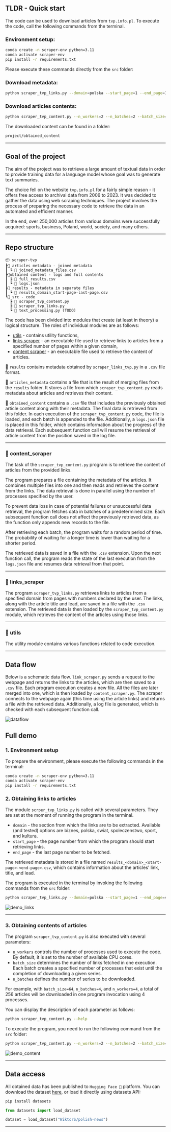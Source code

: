 ## TLDR - Quick start

The code can be used to download articles from `tvp.info.pl`. To execute the code, call the following commands from the terminal.

### Environment setup:

```bash
conda create -n scraper-env python=3.11
conda activate scraper-env
pip install -r requirements.txt
```
Please execute these commands directly from the `src` folder:

### Download metadata:

```bash
python scraper_tvp_links.py --domain=polska --start_page=1 --end_page=10
```

### Download articles contents:

```bash
python scraper_tvp_content.py --n_workers=2 --n_batches=2 --batch_size=16
```
The downloaded content can be found in a folder:
```bash
project/obtained_content
```
___

## Goal of the project

The aim of the project was to retrieve a large amount of textual data in order to provide training data for a language model whose goal was to generate text summaries.

The choice fell on the website `tvp.info.pl` for a fairly simple reason - it offers free access to archival data from 2006 to 2023. It was decided to gather the data using web scraping techniques. The project involves the process of preparing the necessary code to retrieve the data in an automated and efficient manner.

In the end, over 250,000 articles from various domains were successfully acquired: sports, business, Poland, world, society, and many others.

---

## Repo structure

```
📦 scraper-tvp
┣📂 articles metadata - joined metadata
┃ ┗ 📜 joined_metadata_files.csv
┣📂obtained content - logs and full contents
┃ ┣ 📜 full_results.csv
┃ ┗ 📜 logs.json
┣📂 results - metadata in separate files
┃ ┗ 📜 results_domain_start-page-last-page.csv
┗📂 src - code
  ┣ 📜 scraper_tvp_content.py
  ┣ 📜 scraper_tvp_links.py 
  ┗ 📜 text_processing.py (TODO)
```

The code has been divided into modules that create (at least in theory) a logical structure.
The roles of individual modules are as follows:
- [utils](#funkcje-pomocnicze) - contains utility functions,
- [links scraper](#links-scraper) - an executable file used to retrieve links to articles from a specified number of pages within a given domain,
- [content scraper](#content-scraper) - an executable file used to retrieve the content of articles.

📂 `results` contains metadata obtained by `scraper_links_tvp.py` in a `.csv` file format.

📂 `articles_metadata` contains a file that is the result of merging files from the `results` folder. It stores a file from which `scraper_tvp_content.py` reads metadata about articles and retrieves their content.

📂 `obtained_content` contains a `.csv` file that includes the previously obtained article content along with their metadata. The final data is retrieved from this folder. In each execution of the `scraper_tvp_content.py` code, the file is loaded, and each batch is appended to the file. Additionally, a `logs.json` file is placed in this folder, which contains information about the progress of the data retrieval. Each subsequent function call will resume the retrieval of article content from the position saved in the log file.

---

### 📜 content_scraper

The task of the `scraper_tvp_content.py` program is to retrieve the content of articles from the provided links.

The program prepares a file containing the metadata of the articles. It combines multiple files into one and then reads and retrieves the content from the links. The data retrieval is done in parallel using the number of processes specified by the user.

To prevent data loss in case of potential failures or unsuccessful data retrieval, the program fetches data in batches of a predetermined size. Each subsequent function call does not affect the previously retrieved data, as the function only appends new records to the file.

After retrieving each batch, the program waits for a random period of time. The probability of waiting for a longer time is lower than waiting for a shorter period.

The retrieved data is saved in a file with the `.csv` extension. Upon the next function call, the program reads the state of the last execution from the `logs.json` file and resumes data retrieval from that point.

---

### 📜 links_scraper

The program `scraper_tvp_links.py` retrieves links to articles from a specified domain from pages with numbers declared by the user. The links, along with the article title and lead, are saved in a file with the `.csv` extension. The retrieved data is then loaded by the `scraper_tvp_content.py` module, which retrieves the content of the articles using those links.

---

### 📜 utils 

The utility module contains various functions related to code execution.

---

## Data flow

Below is a schematic data flow. `link_scraper.py` sends a request to the webpage and returns the links to the articles, which are then saved to a `.csv` file. Each program execution creates a new file. All the files are later merged into one, which is then loaded by `content_scraper.py`. The scraper connects to the webpage again (this time using the article links) and returns a file with the retrieved data. Additionally, a log file is generated, which is checked with each subsequent function call.

![dataflow](https://github.com/WiktorSob/scraper-tvp/assets/94312553/60ca5c69-e353-4b83-b774-5fe526be9dc6)


## Full demo

### 1. Environment setup

To prepare the environment, please execute the following commands in the terminal:

```bash
conda create -n scraper-env python=3.11
conda activate scraper-env
pip install -r requirements.txt
```

### 2. Obtaining links to articles

The module `scrper_tvp_links.py` is called with several parameters. They are set at the moment of running the program in the terminal.

* `domain` - the section from which the links are to be extracted. Available (and tested) options are biznes, polska, swiat, spoleczenstwo, sport, and kultura.
* `start_page` - the page number from which the program should start retrieving links.
* `end_page` - the last page number to be fetched.

The retrieved metadata is stored in a file named `results_<domain>_<start-page>-<end-page>.csv`, which contains information about the articles' link, title, and lead.

The program is executed in the terminal by invoking the following commands from the `src` folder:

```bash
python scraper_tvp_links.py --domain=polska --start_page=1 --end_page=4
```

![demo_links](https://github.com/WiktorSob/scraper-tvp/assets/94312553/c2f23a3c-26f5-47d5-afd5-32d77505719a)

---

### 3. Obtaining contents of articles

The program `scraper_tvp_content.py` is also executed with several parameters:

* `n_workers` controls the number of processes used to execute the code. By default, it is set to the number of available CPU cores.
* `batch_size` determines the number of links fetched in one execution. Each batch creates a specified number of processes that exist until the completion of downloading a given series.
* `n_batches` defines the number of series to be downloaded.

For example, with `batch_size=64`, `n_batches=4`, and `n_workers=4`, a total of 256 articles will be downloaded in one program invocation using 4 processes.

You can display the description of each parameter as follows:

```bash
python scraper_tvp_content.py --help
```

To execute the program, you need to run the following command from the `src` folder:

```bash
python scraper_tvp_content.py --n_workers=2 --n_batches=2 --batch_size=16
```

![demo_content](https://github.com/WiktorSob/scraper-tvp/assets/94312553/eaa8fa87-8cb6-448c-b0c1-919b942e447b)

---

## Data access 

All obtained data has been published to `Hugging Face 🤗` platform. You can download the dataset [here](https://huggingface.co/datasets/WiktorS/polish-news), or load it directly using datasets API:

```bash
pip install datasets
```

```python
from datasets import load_dataset

dataset = load_dataset("WiktorS/polish-news")
```

---
